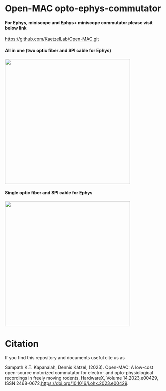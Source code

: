 # Open-MAC opto-ephys-commutator
#### For Ephys, miniscope and Ephys+ miniscope commutator please visit below link
https://github.com/KaetzelLab/Open-MAC.git


#### All in one (two optic fiber and SPI cable for Ephys)
<p align="Left">    
    <img src="https://github.com/KaetzelLab/Operant-Box-Code/assets/71041273/b2cbc67e-ee9e-4304-86e8-e08148635a80", width="400"/>
</p>



#### Single optic fiber and SPI cable for Ephys
<p align="Left">    
    <img src="https://github.com/KaetzelLab/Operant-Box-Code/assets/71041273/ce716531-088d-4947-a009-0627ccb2fd01", width="400"/>
</p>


# Citation
If you find this repository and documents useful cite us as 

Sampath K.T. Kapanaiah, Dennis Kätzel, (2023). Open-MAC: A low-cost open-source motorized commutator for electro- and opto-physiological recordings in freely moving rodents, HardwareX, Volume 14,2023,e00429, ISSN 2468-0672,https://doi.org/10.1016/j.ohx.2023.e00429.
